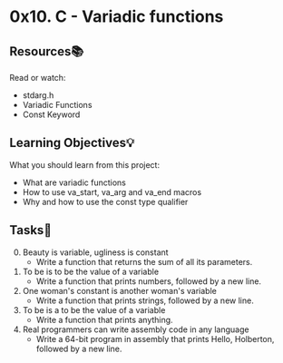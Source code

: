 # 0x10. C - Variadic functions
## Resources📚
Read or watch:

* stdarg.h
* Variadic Functions
* Const Keyword
## Learning Objectives💡
What you should learn from this project:

* What are variadic functions
* How to use va_start, va_arg and va_end macros
* Why and how to use the const type qualifier
## Tasks📝
0. Beauty is variable, ugliness is constant
   * Write a function that returns the sum of all its parameters.
1. To be is to be the value of a variable
   * Write a function that prints numbers, followed by a new line.
2. One woman's constant is another woman's variable
   * Write a function that prints strings, followed by a new line.
3. To be is a to be the value of a variable
   * Write a function that prints anything.
4. Real programmers can write assembly code in any language
   * Write a 64-bit program in assembly that prints Hello, Holberton, followed by a new line.
